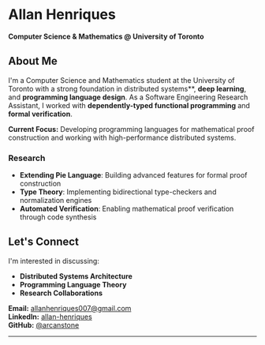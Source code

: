 # Allan Henriques

**Computer Science & Mathematics @ University of Toronto**

## About Me

I'm a  Computer Science and Mathematics student at the University of Toronto with a strong foundation in distributed systems**, **deep learning**, and **programming language design**. As a Software Engineering Research Assistant, I worked with **dependently-typed functional programming** and **formal verification**.

**Current Focus:** Developing programming languages for mathematical proof construction and working with high-performance distributed systems.

### Research
- **Extending Pie Language**: Building advanced features for formal proof construction
- **Type Theory**: Implementing bidirectional type-checkers and normalization engines
- **Automated Verification**: Enabling mathematical proof verification through code synthesis

## Let's Connect

I'm interested in discussing:
- **Distributed Systems Architecture**
- **Programming Language Theory**
- **Research Collaborations**

**Email:** allanhenriques007@gmail.com  
**LinkedIn:** [allan-henriques](https://www.linkedin.com/in/allan-henriques-5a1405239/)  
**GitHub:** [@arcanstone](https://github.com/arcanstone)

---
